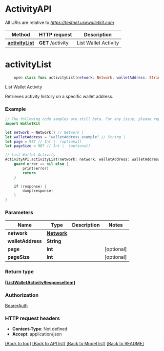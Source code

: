 # ActivityAPI

All URIs are relative to *https://testnet.usewalletkit.com*

Method | HTTP request | Description
------------- | ------------- | -------------
[**activityList**](ActivityAPI.md#activitylist) | **GET** /activity | List Wallet Activity


# **activityList**
```swift
    open class func activityList(network: Network, walletAddress: String, page: Int? = nil, pageSize: Int? = nil, completion: @escaping (_ data: [ListWalletActivityResponseItem]?, _ error: Error?) -> Void)
```

List Wallet Activity

Retrieves activity history on a specific wallet address.

### Example
```swift
// The following code samples are still beta. For any issue, please report via http://github.com/OpenAPITools/openapi-generator/issues/new
import WalletKit

let network = Network() // Network | 
let walletAddress = "walletAddress_example" // String | 
let page = 987 // Int |  (optional)
let pageSize = 987 // Int |  (optional)

// List Wallet Activity
ActivityAPI.activityList(network: network, walletAddress: walletAddress, page: page, pageSize: pageSize) { (response, error) in
    guard error == nil else {
        print(error)
        return
    }

    if (response) {
        dump(response)
    }
}
```

### Parameters

Name | Type | Description  | Notes
------------- | ------------- | ------------- | -------------
 **network** | [**Network**](.md) |  | 
 **walletAddress** | **String** |  | 
 **page** | **Int** |  | [optional] 
 **pageSize** | **Int** |  | [optional] 

### Return type

[**[ListWalletActivityResponseItem]**](ListWalletActivityResponseItem.md)

### Authorization

[BearerAuth](../README.md#BearerAuth)

### HTTP request headers

 - **Content-Type**: Not defined
 - **Accept**: application/json

[[Back to top]](#) [[Back to API list]](../README.md#documentation-for-api-endpoints) [[Back to Model list]](../README.md#documentation-for-models) [[Back to README]](../README.md)

